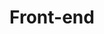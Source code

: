 ---
title: "Front-end"
layout: category
permalink: /categories/maeil-front-end/
author_profile: true
taxonomy: Front-end
sidebar:
  nav: "categories"
---